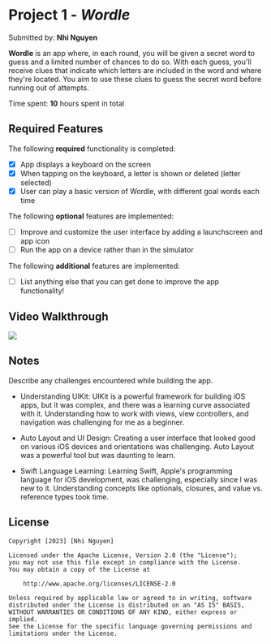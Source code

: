 # Project 1 - *Wordle*

Submitted by: **Nhi Nguyen**

**Wordle** is an app where, in each round, you will be given a secret word to guess and a limited number of chances to do so. With each guess, you'll receive clues that indicate which letters are included in the word and where they're located. You aim to use these clues to guess the secret word before running out of attempts.

Time spent: **10** hours spent in total

## Required Features

The following **required** functionality is completed:

- [X] App displays a keyboard on the screen
- [X] When tapping on the keyboard, a letter is shown or deleted (letter selected)
- [X] User can play a basic version of Wordle, with different goal words each time

The following **optional** features are implemented:

- [ ] Improve and customize the user interface by adding a launchscreen and app icon
- [ ] Run the app on a device rather than in the simulator

The following **additional** features are implemented:

- [ ] List anything else that you can get done to improve the app functionality!

## Video Walkthrough


    
</a>
    <a href="https://www.loom.com/share/3dc64f80650c4ffda9695cdae79306c4">
      <img style="max-width:300px;" src="https://cdn.loom.com/sessions/thumbnails/3dc64f80650c4ffda9695cdae79306c4-with-play.gif">
</a>


## Notes

Describe any challenges encountered while building the app.
* Understanding UIKit: UIKit is a powerful framework for building iOS apps, but it was complex, and there was a learning curve associated with it. Understanding how to work with views, view controllers, and navigation was challenging for me as a beginner.

* Auto Layout and UI Design: Creating a user interface that looked good on various iOS devices and orientations was challenging. Auto Layout was a powerful tool but was daunting to learn.

* Swift Language Learning: Learning Swift, Apple's programming language for iOS development, was challenging, especially since I was new to it. Understanding concepts like optionals, closures, and value vs. reference types took time.

## License

    Copyright [2023] [Nhi Nguyen]

    Licensed under the Apache License, Version 2.0 (the "License");
    you may not use this file except in compliance with the License.
    You may obtain a copy of the License at

        http://www.apache.org/licenses/LICENSE-2.0

    Unless required by applicable law or agreed to in writing, software
    distributed under the License is distributed on an "AS IS" BASIS,
    WITHOUT WARRANTIES OR CONDITIONS OF ANY KIND, either express or implied.
    See the License for the specific language governing permissions and
    limitations under the License.
